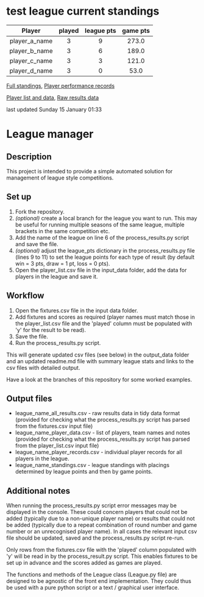 # test league current standings
|Player|played|league pts|game pts|
|:---:|:---:|:---:|:---:|
|player_a_name|3|9|273.0|
|player_b_name|3|6|189.0|
|player_c_name|3|3|121.0|
|player_d_name|3|0|53.0|
[Full standings](output_data/test-league_standings.csv), 
[Player performance records](output_data/test-league_player_records.csv)

[Player list and data](output_data/test-league_player_data.csv), [Raw results data](output_data/test-league_all_results.csv)


last updated Sunday 15 January 01:33
# League manager

## Description

This project is intended to provide a simple automated solution for
management of league style competitions.

## Set up

1. Fork the repository.
2. _(optional)_ create a local branch for the league you want to run.
This may be useful for running multiple seasons of the same league,
multiple brackets in the same competition etc.
3. Add the name of the league on line 6 of the  process_results.py 
script and save the file.
4. _(optional)_ adjust the league_pts dictionary in the 
process_results.py file (lines 9 to 11) to set the league points for
each type of result (by default win = 3 pts, draw = 1 pt, loss = 0 
pts).
5. Open the player_list.csv file in the input_data folder, add the 
data for players in the league and save it.

## Workflow

1. Open the fixtures.csv file in the input data folder.
2. Add fixtures and scores as required (player names must match those
in the player_list.csv file and the 'played' column must be populated
with 'y' for the result to be read).
3. Save the file.
4. Run the process_results.py script. 

This will generate updated csv files (see below) in the output_data 
folder and an updated readme.md file with summary league stats and 
links to the csv files with detailed output.

Have a look at the branches of this repository for some worked 
examples.

## Output files

* league_name_all_results.csv - raw results data in tidy data format
(provided for checking what the process_results.py script has 
parsed from the fixtures.csv input file)
* league_name_player_data.csv - list of players, team names and notes
(provided for checking what the process_results.py script has parsed
from the player_list.csv input file)
* league_name_player_records.csv - individual player records for all
players in the league.
* league_name_standings.csv - league standings with placings 
determined by league points and then by game points.

## Additional notes

When running the process_results.py script error messages may be
displayed in the console. These could concern players that could
not be added (typically due to a non-unique player name) or results
that could not be added (typically due to a repeat combination of
round number and game number or an unrecognised player name). In all
cases the relevant input csv file should be updated, saved and the 
process_results.py script re-run.

Only rows from the fixtures.csv file with the 'played' column 
populated with 'y' will be read in by the process_result.py script. 
This enables fixtures to be set up in advance and the scores added as
games are played.

The functions and methods of the League class (League.py file) are 
designed to be agnostic of the front end implementation. They 
could thus be used with a pure python script or a text / graphical
user interface.
